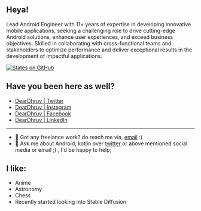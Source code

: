 ## Heya!

Lead Android Engineer with 11+ years of expertise in developing innovative mobile applications, seeking a challenging role to drive cutting-edge Android solutions, enhance user experiences, and exceed business objectives. Skilled in collaborating with cross-functional teams and stakeholders to optimize performance and deliver exceptional results in the development of impactful applications.

[![States on GitHub](https://github-readme-stats.vercel.app/api?username=deardhruv&show_icons=true&hide_border=true&count_private=true&theme=nord&layout=compact)](https://twitter.com/DearDhruv)

## Have you been here as well?

- [DearDhruv | Twitter](https://twitter.com/DearDhruv)
- [DearDhruv | Instagram](https://instagram.com/DearDhruv)
- [DearDhruv | Facebook](https://facebook.com/DearDhruv)
- [DearDhruv | LinkedIn](https://linkedin.com/in/DearDhruv)

----
- 💼 Got any freelance work? do reach me via, [email](mailto:dhruv.time@gmail.com) :)
- 💬 Ask me about Android, kotlin over [twitter](https://twitter.com/DearDhruv) or above mentioned social media or email ;) , I'd be happy to help;

## I like:

- Anime
- Astronomy
- Chess
- Recently started looking into Stable Diffusion
